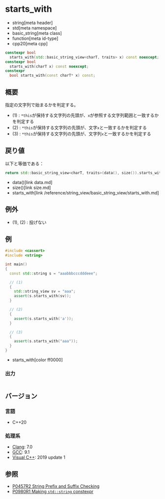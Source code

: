 # starts_with
* string[meta header]
* std[meta namespace]
* basic_string[meta class]
* function[meta id-type]
* cpp20[meta cpp]

```cpp
constexpr bool
  starts_with(std::basic_string_view<charT, traits> x) const noexcept; // (1) C++20
constexpr bool
  starts_with(charT x) const noexcept;                                 // (2) C++20
constexpr
  bool starts_with(const charT* x) const;                              // (3) C++20
```

## 概要
指定の文字列で始まるかを判定する。

- (1) : `*this`が保持する文字列の先頭が、`x`が参照する文字列範囲と一致するかを判定する
- (2) : `*this`が保持する文字列の先頭が、文字`x`と一致するかを判定する
- (3) : `*this`が保持する文字列の先頭が、文字列`x`と一致するかを判定する


## 戻り値
以下と等価である：

```cpp
return std::basic_string_view<charT, traits>(data(), size()).starts_with(x);
```
* data()[link data.md]
* size()[link size.md]
* starts_with[link /reference/string_view/basic_string_view/starts_with.md]


## 例外
- (1), (2) : 投げない


## 例
```cpp example
#include <cassert>
#include <string>

int main()
{
  const std::string s = "aaabbbcccdddeee";

  // (1)
  {
    std::string_view sv = "aaa";
    assert(s.starts_with(sv));
  }

  // (2)
  {
    assert(s.starts_with('a'));
  }

  // (3)
  {
    assert(s.starts_with("aaa"));
  }
}
```
* starts_with[color ff0000]

### 出力
```
```

## バージョン
### 言語
- C++20

### 処理系
- [Clang](/implementation.md#clang): 7.0
- [GCC](/implementation.md#gcc): 9.1
- [Visual C++](/implementation.md#visual_cpp): 2019 update 1

## 参照
- [P0457R2 String Prefix and Suffix Checking](http://www.open-std.org/jtc1/sc22/wg21/docs/papers/2017/p0457r2.html)
- [P0980R1 Making `std::string` constexpr](https://www.open-std.org/jtc1/sc22/wg21/docs/papers/2019/p0980r1.pdf)
